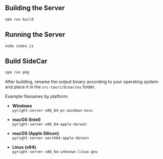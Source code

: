 ## Building the Server

```bash
npm run build
```

## Running the Server

```bash
node index.js
```

## Build SideCar

```bash
npm run pkg
```

After building, rename the output binary according to your operating system and place it in the `src-tauri/binaries` folder.

Example filenames by platform:

- **Windows**  
  `pyright-server-x86_64-pc-windows-msvc`

- **macOS (Intel)**  
  `pyright-server-x86_64-apple-darwin`

- **macOS (Apple Silicon)**  
  `pyright-server-aarch64-apple-darwin`

- **Linux (x64)**  
  `pyright-server-x86_64-unknown-linux-gnu`
